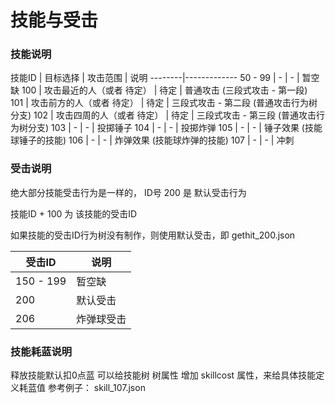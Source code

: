 # 技能与受击

### 技能说明

技能ID  | 目标选择 | 攻击范围 | 说明
--------|-------------
50 - 99 | - | - | 暂空缺
100     | 攻击最近的人（或者 待定） | 待定 | 普通攻击 (三段式攻击 - 第一段)            
101     | 攻击前方的人（或者 待定） | 待定 | 三段式攻击 - 第二段 (普通攻击行为树分支)
102     | 攻击四周的人（或者 待定） | 待定 | 三段式攻击 - 第三段 (普通攻击行为树分支)
103     | - | - | 投掷锤子
104     | - | - | 投掷炸弹
105     | - | - | 锤子效果 (技能球锤子的技能)
106     | - | - | 炸弹效果 (技能球炸弹的技能)
107     | - | - | 冲刺


### 受击说明

绝大部分技能受击行为是一样的， ID号 200 是 默认受击行为

技能ID + 100 为 该技能的受击ID

如果技能的受击ID行为树没有制作，则使用默认受击，即 gethit_200.json


受击ID    | 说明
----------|----------------
150 - 199 | 暂空缺
200       | 默认受击
206       | 炸弹球受击


### 技能耗蓝说明

释放技能默认扣0点蓝
可以给技能树 树属性 增加 skillcost 属性，来给具体技能定义耗蓝值
参考例子： skill_107.json
